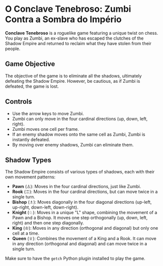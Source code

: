 # O Conclave Tenebroso: Zumbi Contra a Sombra do Império

**Conclave Tenebroso** is a roguelike game featuring a unique twist on chess. You play as Zumbi, an ex-slave who has escaped the clutches of the Shadow Empire and returned to reclaim what they have stolen from their people.

## Game Objective

The objective of the game is to eliminate all the shadows, ultimately defeating the Shadow Empire. However, be cautious, as if Zumbi is defeated, the game is lost.

## Controls

- Use the arrow keys to move Zumbi.
- Zumbi can only move in the four cardinal directions (up, down, left, right).
- Zumbi moves one cell per frame.
- If an enemy shadow moves onto the same cell as Zumbi, Zumbi is instantly defeated.
- By moving over enemy shadows, Zumbi can eliminate them.

## Shadow Types

The Shadow Empire consists of various types of shadows, each with their own movement patterns:

- **Pawn** (♙): Moves in the four cardinal directions, just like Zumbi.
- **Rook** (♖): Moves in the four cardinal directions, but can move twice in a single turn.
- **Bishop** (♗): Moves diagonally in the four diagonal directions (up-left, up-right, down-left, down-right).
- **Knight** (♘): Moves in a unique "L" shape, combining the movement of a Pawn and a Bishop. It moves one step orthogonally (up, down, left, right) and then one step diagonally.
- **King** (♔): Moves in any direction (orthogonal and diagonal) but only one cell at a time.
- **Queen** (♕): Combines the movement of a King and a Rook. It can move in any direction (orthogonal and diagonal) and can move twice in a single turn.

Make sure to have the `getch` Python plugin installed to play the game.
